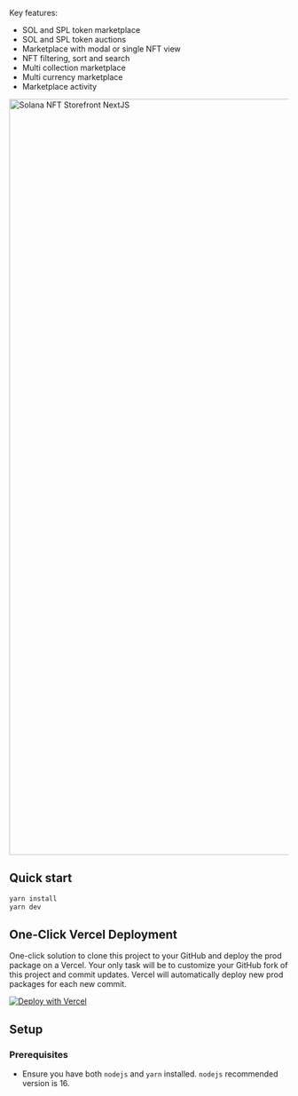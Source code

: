 Key features:

- SOL and SPL token marketplace
- SOL and SPL token auctions
- Marketplace with modal or single NFT view
- NFT filtering, sort and search
- Multi collection marketplace
- Multi currency marketplace
- Marketplace activity

<img width="1363" alt="Solana NFT Storefront NextJS" src="https://candy.metadefi.com/storefront.png">

## Quick start

```bash
yarn install
yarn dev
```

## One-Click Vercel Deployment

One-click solution to clone this project to your GitHub and deploy the prod package on a Vercel.
Your only task will be to customize your GitHub fork of this project and commit updates.
Vercel will automatically deploy new prod packages for each new commit.

[![Deploy with Vercel](https://vercel.com/button)](https://vercel.com/new/clone?repository-url=https%3A%2F%2Fgithub.com%2FLIQNFT%2Fcandy-shop-storefront-nextjs%2F&env=NEXT_PUBLIC_SOLANA_NETWORK,NEXT_PUBLIC_SOLANA_RPC_HOST,NEXT_PUBLIC_CANDY_SHOP_CREATOR_ADDRESS,NEXT_PUBLIC_CANDY_SHOP_TREASURY_MINT,NEXT_PUBLIC_CANDY_SHOP_PROGRAM_ID,NEXT_PUBLIC_SPL_TOKEN_TO_MINT_NAME,NEXT_PUBLIC_SPL_TOKEN_TO_MINT_DECIMALS,CI)

## Setup

### Prerequisites

- Ensure you have both `nodejs` and `yarn` installed. `nodejs` recommended version is 16.
